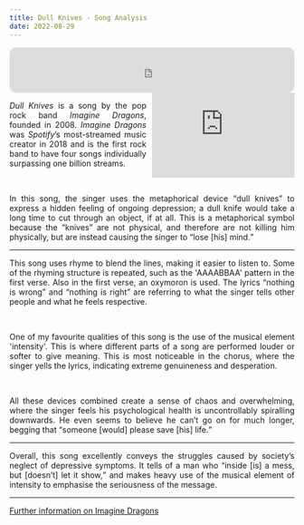 ```yaml
---
title: Dull Knives - Song Analysis
date: 2022-08-29
---
```


<iframe align="center" style="border-radius:12px" src="https://open.spotify.com/embed/track/3vThV17aiX6dGokusu6j8N?utm_source=generator&theme=0" width="100%" height="80" frameBorder="0" allowfullscreen="" allow="autoplay; clipboard-write; encrypted-media; fullscreen; picture-in-picture"></iframe>

<br>

<iframe align="right" width="50%" src="https://www.youtube-nocookie.com/embed/7mr8go10ICQ" frameborder="0" allow="accelerometer; autoplay; clipboard-write; encrypted-media; gyroscope; picture-in-picture" allowfullscreen style="padding-left:10px;"></iframe>

<div style="text-align:justify;text-justify:inter-word;">

<cite>Dull Knives</cite> is a song by the pop rock band <cite>Imagine Dragons</cite>, founded in 2008. <cite>Imagine Dragons</cite> was <cite>Spotify</cite>’s most-streamed music creator in 2018 and is the first rock band to have four songs individually surpassing one billion streams.

<br>

In this song, the singer uses the metaphorical device <q>dull knives</q> to express a hidden feeling of ongoing depression; a dull knife would take a long time to cut through an object, if at all. This is a metaphorical symbol because the “knives” are not physical, and therefore are not killing him physically, but are instead causing the singer to <q>lose [his] mind.</q>

<hr>

This song uses rhyme to blend the lines, making it easier to listen to. Some of the rhyming structure is repeated, such as the 'AAAABBAA' pattern in the first verse. Also in the first verse, an oxymoron is used. The lyrics <q>nothing is wrong</q> and <q>nothing is right</q> are referring to what the singer tells other people and what he feels respective.

<br>

One of my favourite qualities of this song is the use of the musical element 'intensity'. This is where different parts of a song are performed louder or softer to give meaning. This is most noticeable in the chorus, where the singer yells the lyrics, indicating extreme genuineness and desperation.

<br>

All these devices combined create a sense of chaos and overwhelming, where the singer feels his psychological health is uncontrollably spiralling downwards. He even seems to believe he can’t go on for much longer, begging that <q>someone [would] please save [his] life.</q>

<hr>

Overall, this song excellently conveys the struggles caused by society’s neglect of depressive symptoms. It tells of a man who <q>inside [is] a mess, but [doesn’t] let it show,</q> and makes heavy use of the musical element of intensity to emphasise the seriousness of the message.

<hr>

<a href="https://en.wikipedia.org/wiki/Imagine_Dragons" rel="noopener noreferrer">Further information on Imagine Dragons</a>

</div>
